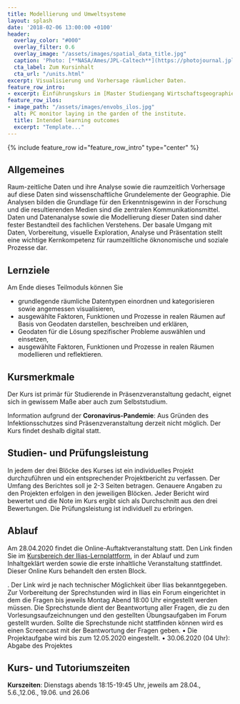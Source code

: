 ```yaml
---
title: Modellierung und Umweltsysteme
layout: splash
date: '2018-02-06 13:00:00 +0100'
header:
  overlay_color: "#000"
  overlay_filter: 0.6
  overlay_image: "/assets/images/spatial_data_title.jpg"
  caption: 'Photo: [**NASA/Ames/JPL-Caltech**](https://photojournal.jpl.nasa.gov/jpeg/PIA17446.jpg)'
  cta_label: Zum Kursinhalt
  cta_url: "/units.html"
excerpt: Visualisierung und Vorhersage räumlicher Daten.
feature_row_intro:
- excerpt: Einführungskurs im [Master Studiengang Wirtschaftsgeographie ](https://www.uni-marburg.de/de/fb19/studium/studiengaenge/m-sc-wirtschaftsgeographie/herzlich-willkommen-beim-master-wirtschaftsgeographie){:target="_blank"} an der Philipps Universität Marburg
feature_row_ilos:
- image_path: "/assets/images/envobs_ilos.jpg"
  alt: PC monitor laying in the garden of the institute.
  title: Intended learning outcomes
  excerpt: "Template..."
---
```


{% include feature_row id="feature_row_intro" type="center" %}


## Allgemeines 
Raum-zeitliche Daten und ihre Analyse sowie die raumzeitlich Vorhersage auf diese Daten sind wissenschaftliche Grundelemente der Geographie. Die Analysen bilden die Grundlage für den Erkenntnisgewinn in der Forschung und die resultierenden Medien sind die zentralen  Kommunikationsmittel. Daten und Datenanalyse sowie die Modellierung dieser Daten sind daher  fester Bestandteil des fachlichen Verstehens. Der basale Umgang mit Daten, Vorbereitung, visuelle Exploration, Analyse und Präsentation stellt eine wichtige Kernkompetenz für raumzeiltliche öknonomische und soziale Prozesse dar. 

## Lernziele
Am Ende dieses Teilmoduls können Sie
* grundlegende räumliche Datentypen einordnen und kategorisieren sowie angemessen visualisieren, 
* ausgewählte Faktoren, Funktionen und Prozesse in realen Räumen auf Basis von Geodaten darstellen, beschreiben und erklären,
* Geodaten für die Lösung spezifischer Probleme auswählen und einsetzen,
* ausgewählte Faktoren, Funktionen und Prozesse in realen Räumen modellieren und reflektieren.


## Kursmerkmale
Der Kurs ist primär für Studierende in Präsenzveranstaltung gedacht, eignet sich in gewissem Maße aber auch zum Selbststudium.

Information aufgrund der **Coronavirus-Pandemie**: Aus Gründen des Infektionsschutzes sind Präsenzveranstaltung derzeit nicht möglich. Der Kurs findet deshalb digital statt. 



## Studien- und Prüfungsleistung

In jedem der drei Blöcke des Kurses ist ein individuelles Projekt durchzuführen und ein entsprechender Projektbericht zu verfassen. Der Umfang des Berichtes soll je 2-3 Seiten betragen. Genauere Angaben zu den Projekten erfolgen in den jeweiligen Blöcken. Jeder Bericht wird bewertet und die Note im Kurs ergibt sich als Durchschnitt aus den drei Bewertungen. Die Prüfungsleistung ist individuell zu erbringen.



## Ablauf

Am 28.04.2020 findet die Online-Auftaktveranstaltung statt. Den Link finden Sie im [Kursbereich der Ilias-Lernplattform](https://ilias.uni-marburg.de/ilias.php?ref_id=1900529&cmd=infoScreen&cmdClass=ilrepositorygui&cmdNode=ts&baseClass=ilRepositoryGUI), in der Ablauf und zum Inhaltgeklärt werden sowie die erste inhaltliche Veranstaltung stattfindet. Dieser Online Kurs behandelt den ersten Block. 

 . Der Link wird je nach technischer Möglichkeit über Ilias bekanntgegeben. Zur Vorbereitung  der Sprechstunden wird in Ilias ein Forum eingerichtet in dem die Fragen bis jeweils Montag Abend 18:00 Uhr eingestellt werden müssen. Die Sprechstunde dient der Beantwortung aller Fragen, die zu den Vorlesungsaufzeichnungen und den gestellten Übungsaufgaben im Forum gestellt wurden. Sollte die Sprechstunde nicht stattfinden können wird es einen Screencast mit der Beantwortung der Fragen geben.
    • Die Projektaufgabe wird bis zum 12.05.2020 eingestellt.
    • 30.06.2020 (04 Uhr): Abgabe des Projektes


## Kurs- und Tutoriumszeiten
**Kurszeiten**: Dienstags abends 18:15-19:45 Uhr, jeweils am 28.04., 5.6.,12.06., 19.06. und 26.06

